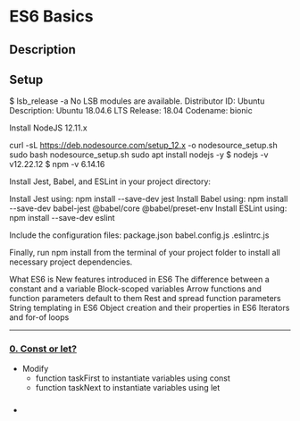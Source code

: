 # ES6 Basics

## Description


## Setup
$ lsb_release -a
No LSB modules are available.
Distributor ID: Ubuntu
Description:    Ubuntu 18.04.6 LTS
Release:        18.04
Codename:       bionic

Install NodeJS 12.11.x

curl -sL https://deb.nodesource.com/setup_12.x -o nodesource_setup.sh
sudo bash nodesource_setup.sh
sudo apt install nodejs -y
$ nodejs -v
v12.22.12
$ npm -v
6.14.16

Install Jest, Babel, and ESLint
in your project directory:

Install Jest using: npm install --save-dev jest
Install Babel using: npm install --save-dev babel-jest @babel/core @babel/preset-env
Install ESLint using: npm install --save-dev eslint

Include the configuration files:
package.json
babel.config.js
.eslintrc.js

Finally, run npm install from the terminal of your project folder to install all necessary project dependencies.

What ES6 is
New features introduced in ES6
The difference between a constant and a variable
Block-scoped variables
Arrow functions and function parameters default to them
Rest and spread function parameters
String templating in ES6
Object creation and their properties in ES6
Iterators and for-of loops

---

### [0. Const or let?](./0-constants.js)

* Modify
    - function taskFirst to instantiate variables using const
    - function taskNext to instantiate variables using let

### []()

* 
